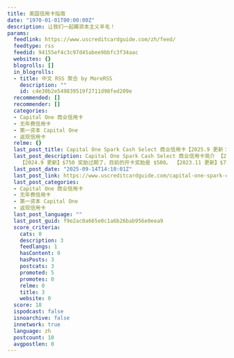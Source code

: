```yaml
---
title: 美国信用卡指南
date: "1970-01-01T00:00:00Z"
description: 让我们一起薅资本主义羊毛！
params:
  feedlink: https://www.uscreditcardguide.com/zh/feed/
  feedtype: rss
  feedid: 94155ef4c3c97d45abee9bbfc3f34aac
  websites: {}
  blogrolls: []
  in_blogrolls:
  - title: 中文 RSS 聚合 by MoreRSS
    description: ""
    id: c4e30b2e549839519f2711d98fed209e
  recommended: []
  recommender: []
  categories:
  - Capital One 商业信用卡
  - 无年费信用卡
  - 第一资本 Capital One
  - 返现信用卡
  relme: {}
  last_post_title: Capital One Spark Cash Select 商业信用卡【2025.9 更新：$750 开卡奖励】
  last_post_description: Capital One Spark Cash Select 商业信用卡简介 【2025.9 更新】$750 奖励回归。
    【2024.9 更新】$750 奖励过期了，目前的开卡奖励是 $500。 【2023.11 更新】$750
  last_post_date: "2025-09-14T14:10:01Z"
  last_post_link: https://www.uscreditcardguide.com/capital-one-spark-cash-select/?utm_source=rss&utm_medium=rss&utm_campaign=capital-one-spark-cash-select
  last_post_categories:
  - Capital One 商业信用卡
  - 无年费信用卡
  - 第一资本 Capital One
  - 返现信用卡
  last_post_language: ""
  last_post_guid: f9e2ac0a665e0c1a6b26bab956e0eea9
  score_criteria:
    cats: 0
    description: 3
    feedlangs: 1
    hasContent: 0
    hasPosts: 3
    postcats: 3
    promoted: 5
    promotes: 0
    relme: 0
    title: 3
    website: 0
  score: 18
  ispodcast: false
  isnoarchive: false
  innetwork: true
  language: zh
  postcount: 10
  avgpostlen: 0
---
```

